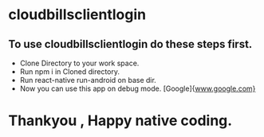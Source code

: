 # cloudbillsclientlogin

## To use cloudbillsclientlogin do these steps first.

* Clone Directory to your work space.
* Run npm i in Cloned directory.
* Run react-native run-android on base dir.
* Now you can use this app on debug mode.
[Google]{www.google.com}
# Thankyou , Happy native coding.
